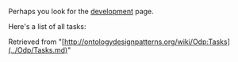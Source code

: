Perhaps you look for the [development](../Odp/Development.md "Odp:Development") page.


Here's a list of all tasks:





Retrieved from "[http://ontologydesignpatterns.org/wiki/Odp:Tasks](../Odp/Tasks.md)"